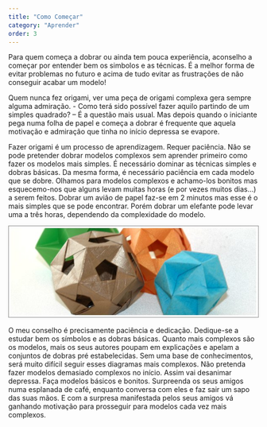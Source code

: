 ```yaml
---
title: "Como Começar"
category: "Aprender"
order: 3
---
```


Para quem começa a dobrar ou ainda tem pouca experiência, aconselho a começar por entender bem os simbolos e as técnicas. É a melhor forma de evitar problemas no futuro e acima de tudo evitar as frustrações de não conseguir acabar um modelo!

Quem nunca fez origami, ver uma peça de origami complexa gera sempre alguma admiração. - Como terá sido possível fazer aquilo partindo de um simples quadrado? – É a questão mais usual. Mas depois quando o iniciante pega numa folha de papel e começa a dobrar é frequente que aquela motivação e admiração que tinha no início depressa se evapore.

Fazer origami é um processo de aprendizagem. Requer paciência. Não se pode pretender dobrar modelos complexos sem aprender primeiro como fazer os modelos mais simples. É necessário dominar as técnicas simples e dobras básicas. Da mesma forma, é necessário paciência em cada modelo que se dobre. Olhamos para modelos complexos e achamo-los bonitos mas esquecemo-nos que alguns levam muitas horas (e por vezes muitos dias…) a serem feitos. Dobrar um avião de papel faz-se em 2 minutos mas esse é o mais simples que se pode encontrar. Porém dobrar um elefante pode levar uma a três horas, dependendo da complexidade do modelo.

![ecosaedron](../images/img_21.jpg)

O meu conselho é precisamente paciência e dedicação. Dedique-se a estudar bem os símbolos e as dobras básicas. Quanto mais complexos são os modelos, mais os seus autores poupam em explicações e apelam a conjuntos de dobras pré estabelecidas. Sem uma base de conhecimentos, será muito difícil seguir esses diagramas mais complexos. Não pretenda fazer modelos demasiado complexos no início. Assim vai desanimar depressa. Faça modelos básicos e bonitos. Surpreenda os seus amigos numa esplanada de café, enquanto conversa com eles e faz sair um sapo das suas mãos. E com a surpresa manifestada pelos seus amigos vá ganhando motivação para prosseguir para modelos cada vez mais complexos.
